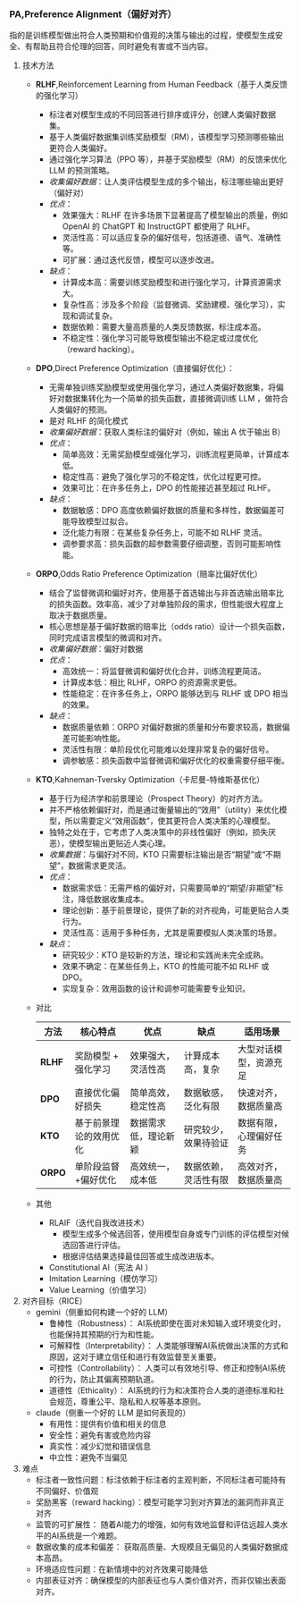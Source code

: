 ### PA,Preference Alignment（偏好对齐）
指的是训练模型做出符合人类预期和价值观的决策与输出的过程，使模型生成安全、有帮助且符合伦理的回答，同时避免有害或不当内容。
1. 技术方法
    - **RLHF**,Reinforcement Learning from Human Feedback（基于人类反馈的强化学习）
        - 标注者对模型生成的不同回答进行排序或评分，创建人类偏好数据集。
        - 基于人类偏好数据集训练奖励模型（RM），该模型学习预测哪些输出更符合人类偏好。
        - 通过强化学习算法（PPO 等），并基于奖励模型（RM）的反馈来优化 LLM 的预测策略。
        - *收集偏好数据*：让人类评估模型生成的多个输出，标注哪些输出更好（偏好对）
        - *优点*：
            - 效果强大：RLHF 在许多场景下显著提高了模型输出的质量，例如 OpenAI 的 ChatGPT 和 InstructGPT 都使用了 RLHF。
            - 灵活性高：可以适应复杂的偏好信号，包括道德、语气、准确性等。
            - 可扩展：通过迭代反馈，模型可以逐步改进。
        - *缺点*：
            - 计算成本高：需要训练奖励模型和进行强化学习，计算资源需求大。
            - 复杂性高：涉及多个阶段（监督微调、奖励建模、强化学习），实现和调试复杂。
            - 数据依赖：需要大量高质量的人类反馈数据，标注成本高。
            - 不稳定性：强化学习可能导致模型输出不稳定或过度优化（reward hacking）。
    - **DPO**,Direct Preference Optimization（直接偏好优化）：
        - 无需单独训练奖励模型或使用强化学习，通过人类偏好数据集，将偏好对数据集转化为一个简单的损失函数，直接微调训练 LLM ，做符合人类偏好的预测。
        - 是对 RLHF 的简化模式
        - *收集偏好数据*：获取人类标注的偏好对（例如，输出 A 优于输出 B）
        - *优点*：
            - 简单高效：无需奖励模型或强化学习，训练流程更简单，计算成本低。
            - 稳定性高：避免了强化学习的不稳定性，优化过程更可控。
            - 效果可比：在许多任务上，DPO 的性能接近甚至超过 RLHF。
        - *缺点*：
            - 数据敏感：DPO 高度依赖偏好数据的质量和多样性，数据偏差可能导致模型过拟合。
            - 泛化能力有限：在某些复杂任务上，可能不如 RLHF 灵活。
            - 调参要求高：损失函数的超参数需要仔细调整，否则可能影响性能。
    - **ORPO**,Odds Ratio Preference Optimization（赔率比偏好优化）
        - 结合了监督微调和偏好对齐，使用基于首选输出与非首选输出赔率比的损失函数。效率高，减少了对单独阶段的需求，但性能很大程度上取决于数据质量。
        - 核心思想是基于偏好数据的赔率比（odds ratio）设计一个损失函数，同时完成语言模型的微调和对齐。
        - *收集偏好数据*：偏好对数据
        - *优点*：
            - 高效统一：将监督微调和偏好优化合并，训练流程更简洁。
            - 计算成本低：相比 RLHF，ORPO 的资源需求更低。
            - 性能稳定：在许多任务上，ORPO 能够达到与 RLHF 或 DPO 相当的效果。
        - *缺点*：
            - 数据质量依赖：ORPO 对偏好数据的质量和分布要求较高，数据偏差可能影响性能。
            - 灵活性有限：单阶段优化可能难以处理非常复杂的偏好信号。
            - 调参敏感：损失函数中监督微调和偏好优化的权重需要仔细平衡。
    - **KTO**,Kahneman-Tversky Optimization（卡尼曼-特维斯基优化）
        - 基于行为经济学和前景理论（Prospect Theory）的对齐方法。
        - 并不严格依赖偏好对，而是通过衡量输出的“效用”（utility）来优化模型，所以需要定义“效用函数”，使其更符合人类决策的心理模型。
        - 独特之处在于，它考虑了人类决策中的非线性偏好（例如，损失厌恶），使模型输出更贴近人类心理。
        - *收集数据*：与偏好对不同，KTO 只需要标注输出是否“期望”或“不期望”，数据需求更灵活。
        - *优点*：
            - 数据需求低：无需严格的偏好对，只需要简单的“期望/非期望”标注，降低数据收集成本。
            - 理论创新：基于前景理论，提供了新的对齐视角，可能更贴合人类行为。
            - 灵活性高：适用于多种任务，尤其是需要模拟人类决策的场景。
        - *缺点*：
            - 研究较少：KTO 是较新的方法，理论和实践尚未完全成熟。
            - 效果不确定：在某些任务上，KTO 的性能可能不如 RLHF 或 DPO。
            - 实现复杂：效用函数的设计和调参可能需要专业知识。
    - 对比
        
        
        | 方法 | 核心特点 | 优点 | 缺点 | 适用场景 |
        | --- | --- | --- | --- | --- |
        | **RLHF** | 奖励模型 + 强化学习 | 效果强大，灵活性高 | 计算成本高，复杂 | 大型对话模型，资源充足 |
        | **DPO** | 直接优化偏好损失 | 简单高效，稳定性高 | 数据敏感，泛化有限 | 快速对齐，数据质量高 |
        | **KTO** | 基于前景理论的效用优化 | 数据需求低，理论新颖 | 研究较少，效果待验证 | 数据有限，心理偏好任务 |
        | **ORPO** | 单阶段监督+偏好优化 | 高效统一，成本低 | 数据依赖，灵活性有限 | 高效对齐，数据质量高 |
    - 其他
        - RLAIF（迭代自我改进技术）
            - 模型生成多个候选回答，使用模型自身或专门训练的评估模型对候选回答进行评估。
            - 根据评估结果选择最佳回答或生成改进版本。
        - Constitutional AI（宪法 AI ）
        - Imitation Learning（模仿学习）
        - Value Learning（价值学习）
2. 对齐目标（RICE）
    - gemini（侧重如何构建一个好的 LLM）
        - 鲁棒性（Robustness）： AI系统即使在面对未知输入或环境变化时，也能保持其预期的行为和性能。
        - 可解释性（Interpretability）： 人类能够理解AI系统做出决策的方式和原因，这对于建立信任和进行有效监督至关重要。
        - 可控性（Controllability）： 人类可以有效地引导、修正和控制AI系统的行为，防止其偏离预期轨道。
        - 道德性（Ethicality）： AI系统的行为和决策符合人类的道德标准和社会规范，尊重公平、隐私和人权等基本原则。
    - claude（侧重一个好的 LLM 是如何表现的）
        - 有用性：提供有价值和相关的信息
        - 安全性：避免有害或危险内容
        - 真实性：减少幻觉和错误信息
        - 中立性：避免不当偏见
3. 难点
    - 标注者一致性问题：标注依赖于标注者的主观判断，不同标注者可能持有不同偏好、价值观
    - 奖励黑客（reward hacking）：模型可能学习到对齐算法的漏洞而非真正对齐
    - 监管的可扩展性： 随着AI能力的增强，如何有效地监督和评估远超人类水平的AI系统是一个难题。
    - 数据收集的成本和偏差： 获取高质量、大规模且无偏见的人类偏好数据成本高昂。
    - 环境适应性问题：在新情境中的对齐效果可能降低
    - 内部表征对齐：确保模型的内部表征也与人类价值对齐，而非仅输出表面对齐。
